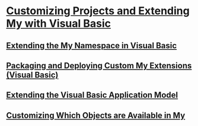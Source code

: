 # [Customizing Projects and Extending My with Visual Basic](customizing-projects-and-extending-my.md)
## [Extending the My Namespace in Visual Basic](extending-the-my-namespace.md)
## [Packaging and Deploying Custom My Extensions (Visual Basic)](packaging-and-deploying-custom-my-extensions.md)
## [Extending the Visual Basic Application Model](extending-the-visual-basic-application-model.md)
## [Customizing Which Objects are Available in My](TocOutOfQuery)
